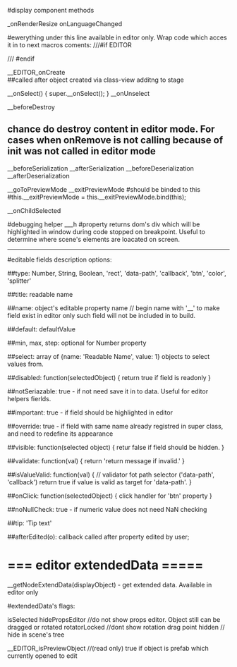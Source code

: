 
#display component methods

_onRenderResize
onLanguageChanged



#ewerything under this line available in editor only. Wrap code which acces it in to next macros coments: 
///#if EDITOR

/// #endif


__EDITOR_onCreate  
##called after object created via class-view additng to stage

__onSelect() {
	super.__onSelect();
}
__onUnselect


__beforeDestroy

## chance do destroy content in editor mode. For cases when onRemove is not calling because of init was not called in editor mode

__beforeSerialization
__afterSerialization
__beforeDeserialization
__afterDeserialization

__goToPreviewMode
__exitPreviewMode
#should be binded to this
#this.__exitPreviewMode = this.__exitPreviewMode.bind(this);

__onChildSelected

#debugging helper
___h  #property returns dom's div which will be highlighted in window during code stopped on breakpoint. Useful to determine where scene's elements are loacated on screen.


---

#editable fields description options:

##type:
 Number, String, Boolean, 'rect', 'data-path', 'callback', 'btn', 'color', 'splitter'

##title:
 readable name

##name:
 object's editable property name
  // begin name with '__' to make field exist in editor only
        such field will not be included in to build.

##default:
 defaultValue

##min, max, step:
 optional for Number property

##select:
 array of {name: 'Readable Name', value: 1} objects to select values from.

##disabled:
 function(selectedObject) {
    return true if field is readonly
 }

##notSeriazable:
 true - if not need save it in to data. Useful for editor helpers fierlds.

##important:
 true - if field should be highlighted in editor

##override:
 true - if field with same name already registred in super class, and need to redefine its appearance

##visible:
 function(selected object) {
   retur false if field should be hidden.
 }

##validate:
 function(val) {
   return 'return message if invalid.'
 }

##isValueValid:
 function(val) { // validator fot path selector ('data-path', 'callback')
   return true if value is valid as target for 'data-path'.
 }

##onClick:
 function(selectedObject) {
   click handler for 'btn' property
 }

##noNullCheck:
 true - if numeric value does not need NaN checking

##tip:
 'Tip text'

##afterEdited(o):
  callback called after property edited by user;


# === editor extendedData =====

__getNodeExtendData(displayObject) - get extended data. Available in editor only

#extendedData's flags:

isSelected
hidePropsEditor //do not show props editor. Object still can be dragged or rotated
rotatorLocked  //dont show rotation drag point
hidden   // hide in scene's tree

__EDITOR_isPreviewObject   //(read only) true if object is prefab which currently opened to edit